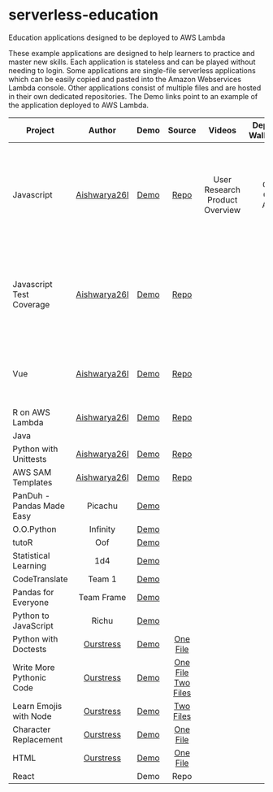 # serverless-education
Education applications designed to be deployed to AWS Lambda

These example applications are designed to help learners to practice and master new skills. Each application is stateless and can be played without needing to login. Some applications are single-file serverless applications which can be easily copied and pasted into the Amazon Webservices Lambda console. Other applications consist of multiple files and are hosted in their own dedicated repositories. The Demo links point to an example of the application deployed to AWS Lambda. 

| Project| Author | Demo | Source | Videos | Deployment Walkthroughs | Description |
| -------|:------:|:----:|:------:|:------:|:-----------------------:|:-----------:|
| Javascript               |[Aishwarya26l](https://github.com/Aishwarya26l)| [Demo](https://ak0y53o2c4.execute-api.us-east-1.amazonaws.com/default/jsCodeForTest) | [Repo](https://github.com/Aishwarya26l/jestRunner-edit-source-code)         |User Research Product Overview|Cloud9 GitHub Actions| Execute Jest tests against Javascript functions. Add addtional modules by adding them to package.json|
| Javascript Test Coverage | [Aishwarya26l](https://github.com/Aishwarya26l)   | [Demo](https://782y5jejz5.execute-api.us-east-1.amazonaws.com/default/jestRunner)      |   [Repo](https://github.com/Aishwarya26l/jestRunner) ||TBD| Create problems that require users to write Jest test to increase code coverage. |
| Vue                      | [Aishwarya26l](https://github.com/Aishwarya26l)   | [Demo](https://7n7tym5499.execute-api.us-east-1.amazonaws.com/default/vueTest) | [Repo](https://github.com/Aishwarya26l/vueTestingSuite)         ||TBD| Learn to develop Vue controllers by editing controllers to pass tests. |
| R on AWS Lambda          | [Aishwarya26l](https://github.com/Aishwarya26l)        | [Demo](https://11i42lvxd2.execute-api.us-east-1.amazonaws.com/Prod/app/)      |  [Repo](https://github.com/Aishwarya26l/sam-R-Lambda)||TBD|
| Java                     |        |      |  ||TBD|
| Python with Unittests    | [Aishwarya26l](https://github.com/Aishwarya26l)        | [Demo](https://dmvd8lmqa9.execute-api.us-east-1.amazonaws.com/default/pythonTestingSuite)      |  [Repo](https://github.com/Aishwarya26l/pythonTestingSuite)||TBD|
| AWS SAM Templates        | [Aishwarya26l](https://github.com/Aishwarya26l)        | [Demo](https://9takbarzt0.execute-api.ap-southeast-1.amazonaws.com/Prod/app/)      |  [Repo](https://github.com/Aishwarya26l/sam-testing)||TBD|
|PanDuh - Pandas Made Easy | Picachu   | [Demo](https://dozw7xoy73.execute-api.us-east-1.amazonaws.com/Prod/) |    |||
|O.O.Python                | Infinity  | [Demo](https://ykab5hzm96.execute-api.us-east-1.amazonaws.com/Prod/) |    |||
|tutoR                     | Oof       | [Demo](https://kh14xmo3v0.execute-api.us-east-1.amazonaws.com/default/tutor_week11_test) |    |||
|Statistical Learning      | 1d4       | [Demo](https://1b1u6ce6m6.execute-api.us-east-1.amazonaws.com/Prod/index.html) |    |||
|CodeTranslate             | Team 1    | [Demo](http://dev-codetranslate797530.s3-website-eu-west-1.amazonaws.com/)  |    |||
|Pandas for Everyone       | Team Frame   | [Demo](https://ozrho39uxh.execute-api.us-east-1.amazonaws.com/default/pandas-frame) |    |||
|Python to JavaScript | Richu   | [Demo](https://justussoh.github.io/BT3103-P2J/#/) |    |||
|Python with Doctests    |  [Ourstress](https://github.com/Ourstress)        | [Demo](https://lx09eyssj6.execute-api.us-east-1.amazonaws.com/default/doctestPythonLearning)      |  [One File](https://github.com/Ourstress/lambdaFunctions/blob/master/doctestActivity2.py) ||
|Write More Pythonic Code  |  [Ourstress](https://github.com/Ourstress)  | [Demo](https://qkfgaek7c4.execute-api.us-east-1.amazonaws.com/default/pythonicCode)      |   [One File](https://github.com/Ourstress/lambdaFunctions/blob/master/pythonicCodeActivity.py) [Two Files](https://github.com/scboesch/serverless-education/tree/master/2Files/writePythonicCode)||
| Learn Emojis with Node   | [Ourstress](https://github.com/Ourstress) | [Demo](https://qc4h62xt56.execute-api.us-east-1.amazonaws.com/default/minimalEmojiReplacer) |   [Two Files](/2Files/emojiReplacer) ||
| Character Replacement  | [Ourstress](https://github.com/Ourstress)   | [Demo](https://j30d9ve863.execute-api.us-east-1.amazonaws.com/default/emojiReplacer)      |   [One File](https://github.com/Ourstress/lambdaFunctions/blob/master/emojiReplacer.js) ||
|HTML | [Ourstress](https://github.com/Ourstress)   | [Demo](https://0vww2yw6y1.execute-api.us-east-1.amazonaws.com/default/fiveQuestionsHtmlActivity)      |   [One File](https://github.com/Ourstress/lambdaFunctions/blob/master/htmlActivity.py) ||
|React                 |    | Demo |   Repo ||

